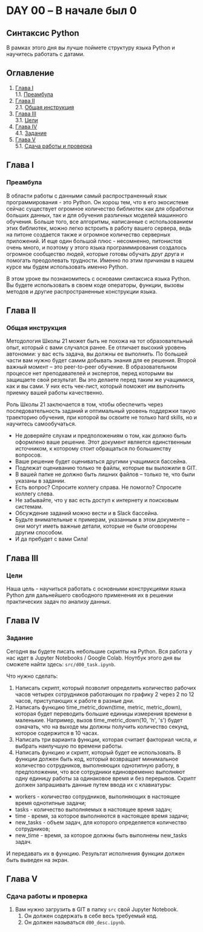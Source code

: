 # DAY 00 – В начале был 0
## Синтаксис Python
В рамках этого дня вы лучше поймете структуру языка Python и научитесь работать с датами.

## Оглавление

1. [Глава I](#глава-i) \
    1.1. [Преамбула](#преамбула)
2. [Глава II](#глава-ii) \
    2.1. [Общая инструкция](#общая-инструкция)
3. [Глава III](#глава-iii) \
    3.1. [Цели](#цели)
4. [Глава IV](#глава-iv) \
    4.1. [Задание](#задание)
5. [Глава V](#глава-v) \
    5.1. [Сдача работы и проверка](#сдача-работы-и-проверка)

## Глава I
### Преамбула

В области работы с данными самый распространенный язык программирования - это Python. Он хорош тем, что в его экосистеме сейчас существует огромное количество библиотек как для обработки больших данных, так и для обучения различных моделей машинного обучения. Больше того, все алгоритмы, написанные с использованием этих библиотек, можно легко встроить в работу вашего сервера, ведь на питоне создается также и огромное количество серверных приложений. И еще один большой плюс - несомненно, питонистов очень много, и поэтому у этого языка программирования создалось огромное сообщество людей, которые готовы обучать друг друга и помогать преодолевать трудности. Именно по этим причинам в нашем курсе мы будем использовать именно Python.

В этом уроке вы познакомитесь с основами синтаксиса языка Python. Вы будете использовать в своем коде операторы, функции, вызовы методов и другие распространенные конструкции языка.



## Глава II
### Общая инструкция

Методология Школы 21 может быть не похожа на тот образовательный опыт, который с вами случался ранее. Ее отличает высокий уровень автономии: у вас есть задача, вы должны ее выполнить. По большей части вам нужно будет самим добывать знания для ее решения. Второй важный момент – это peer-to-peer обучение. В образовательном процессе нет преподавателей и экспертов, перед которыми вы защищаете свой результат. Вы это делаете перед таким же учащимися, как и вы сами. У них есть чек-лист, который поможет им выполнить приемку вашей работы качественно.

Роль Школы 21 заключается в том, чтобы обеспечить через последовательность заданий и оптимальный уровень поддержки такую траекторию обучения, при которой вы освоите не только hard skills, но и научитесь самообучаться.

* Не доверяйте слухам и предположениям о том, как должно быть оформлено ваше решение. Этот документ является единственным источником, к которому стоит обращаться по большинству вопросов.
* Ваше решение будет оцениваться другими учащимися бассейна.
* Подлежат оцениванию только те файлы, которые вы выложили в GIT.
* В вашей папке не должно быть лишних файлов – только те, что были указаны в задании.
* Есть вопрос? Спросите коллегу справа. Не помогло? Спросите коллегу слева.
* Не забывайте, что у вас есть доступ к интернету и поисковым системам.
* Обсуждение заданий можно вести и в Slack бассейна.
* Будьте внимательные к примерам, указанным в этом документе – они могут иметь важные детали, которые не были оговорены другим способом.
* И да пребудет с вами Сила!



## Глава III
### Цели

Наша цель - научиться работать с основными конструкциями языка Python для дальнейшего свободного применения их в решении практических задач по анализу данных.


## Глава IV
### Задание

Сегодня вы будете писать небольшие скрипты на Python. Вся работа у нас идет в Jupyter Notebooks / Google Colab. Ноутбук этого дня вы сможете найти здесь: `src/d00_task.ipynb`.


Что нужно сделать:
1. Написать скрипт, который позволит определить количество рабочих часов четырех сотрудников работающих по графику 2 через 2 по 12 часов, приступающих к работе в разные дни.
2. Написать функцию time_metric_down(time, metric, metric_down), которая будет переводить большие единицы измерения времени в маленькие. Например, вызов time_metric_down(10, 'h', 's') будет означать, что на выходе мы должны получить количество секунд, которое содержится в 10 часах.
3. Написать три варианта функции, которая считает факториал числа, и выбрать наилучшую по времени работы.
4. Написать функцию и скрипт, который будет ее использовать. В функции должен быть код, который возвращает минимальное количество сотрудников, выполняющих однотипную работу, в предположении, что все сотрудники единовременно выполняют одну единицу работы за одинаковое время и без перерывов. Скрипт должен запрашивать данные путем ввода их с клавиатуры:
  
  - workers - количество сотрудников, выполняющих в настоящее время однотипные задачи;
  - tasks - количество выполняемых в настоящее время задач;
  - time - время, за которое выполняются в настоящее время задачи;
  - new_tasks - объем задач, для которого определяется количество сотрудников;
  - new_time - время, за которое должны быть выполнены new_tasks задач.

И передавать их в функцию. Результат исполнения функции должен быть выведен на экран.


## Глава V
### Сдача работы и проверка

1. Вам нужно загрузить в GIT в папку `src` свой Jupyter Notebook.
    1. Он должен содержать в себе весь требуемый код.
    2. Он должен называться `d00_desc.ipynb`.

